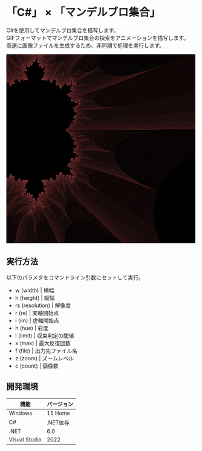 # 「C#」 × 「マンデルブロ集合」

C#を使用してマンデルブロ集合を描写します。  
GIFフォーマットでマンデルブロ集合の探索をアニメーションを描写します。  
高速に画像ファイルを生成するため、非同期で処理を実行します。  

![成果物](./docs/img/mandelbrot.gif)  

## 実行方法

以下のパラメタをコマンドライン引数にセットして実行。  

- w (width) | 横幅
- h (height) | 縦幅
- rs (resolution) | 解像度
- r (re) | 実軸開始点
- i (im) | 虚軸開始点
- h (hue) | 彩度
- l (limit) | 収束判定の閾値
- x (max) | 最大反復回数
- f (file) | 出力先ファイル名
- z (zoom) | ズームレベル
- c (count) | 画像数

## 開発環境

| 機能 | バージョン |
| ---- | ---- |
| Windows | 11 Home |
| C# | .NET依存 |
| .NET | 6.0 |
| Visual Studio | 2022 |
